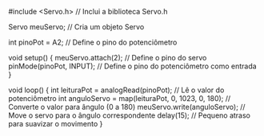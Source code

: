 #include <Servo.h>  // Inclui a biblioteca Servo.h

Servo meuServo;  // Cria um objeto Servo

int pinoPot = A2;  // Define o pino do potenciômetro

void setup() {
  meuServo.attach(2);  // Define o pino do servo
  pinMode(pinoPot, INPUT);  // Define o pino do potenciômetro como entrada
}

void loop() {
  int leituraPot = analogRead(pinoPot);  // Lê o valor do potenciômetro
  int anguloServo = map(leituraPot, 0, 1023, 0, 180);  // Converte o valor para ângulo (0 a 180)
  meuServo.write(anguloServo);  // Move o servo para o ângulo correspondente
  delay(15);  // Pequeno atraso para suavizar o movimento
}
